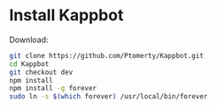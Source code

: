 # Install Kappbot

Download:
```bash
git clone https://github.com/Ptomerty/Kappbot.git
cd Kappbot
git checkout dev
npm install
npm install -g forever
sudo ln -s $(which forever) /usr/local/bin/forever
```
